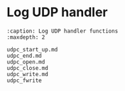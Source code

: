 # Log UDP handler

```{toctree}
:caption: Log UDP handler functions
:maxdepth: 2

udpc_start_up.md
udpc_end.md
udpc_open.md
udpc_close.md
udpc_write.md
udpc_fwrite


```
